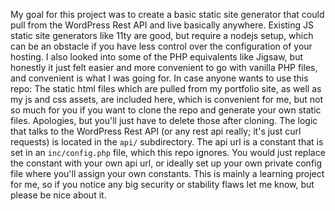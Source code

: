 My goal for this project was to create a basic static site generator that could pull from the WordPress Rest API and live basically anywhere. Existing JS static site generators like 11ty are good, but require a nodejs setup, which can be an obstacle if you have less control over the configuration of your hosting. I also looked into some of the PHP equivalents like Jigsaw, but honestly it just felt easier and more convenient to go with vanilla PHP files, and convenient is what I was going for. In case anyone wants to use this repo: The static html files which are pulled from my portfolio site, as well as my js and css assets, are included here, which is convenient for me, but not so much for you if you want to clone the repo and generate your own static files. Apologies, but you'll just have to delete those after cloning. The logic that talks to the WordPress Rest API (or any rest api really; it's just curl requests) is located in the `api/` subdirectory. The api url is a constant that is set in an `inc/config.php` file, which this repo ignores. You would just replace the constant with your own api url, or ideally set up your own private config file where you'll assign your own constants. This is mainly a learning project for me, so if you notice any big security or stability flaws let me know, but please be nice about it.